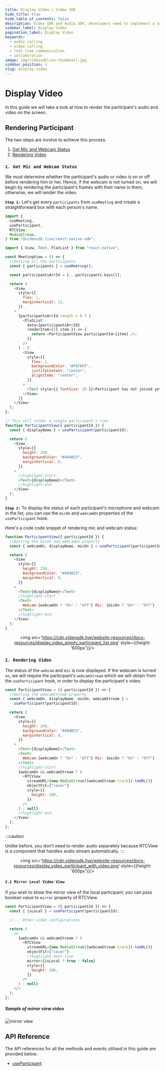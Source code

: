 ```yaml
---
title: Display Video | Video SDK
hide_title: true
hide_table_of_contents: false
description: Video SDK and Audio SDK, developers need to implement a token server. This requires efforts on both the front-end and backend.
sidebar_label: Display Video
pagination_label: Display Video
keywords:
  - audio calling
  - video calling
  - real-time communication
  - collaboration
image: img/videosdklive-thumbnail.jpg
sidebar_position: 1
slug: display-video
---
```


# Display Video

In this guide we will take a look at how to render the participant's audio and video on the screen.

## Rendering Participant

The two steps are involve to achieve this process.

1. [Get Mic and Webcam Status](#1-get-mic-and-webcam-status)
2. [Rendering Video](#2-rendering-video)

### `1. Get Mic and Webcam Status`

We must determine whether the participant's audio or video is on or off before rendering him or her. Hence, if the webcam is not turned on, we will begin by rendering the participant's frames with their name in them; otherwise, we will render the video.

**`Step 1:`** Let's get every `participants` from `useMeeting` and create a straightforward box with each person's name.

```js
import {
  useMeeting,
  useParticipant,
  RTCView,
  MediaStream,
} from "@videosdk.live/react-native-sdk";

import { View, Text, FlatList } from "react-native";

const MeetingView = () => {
  //Getting all the participants
  const { participants } = useMeeting();

  const participantsArrId = [...participants.keys()];

  return (
    <View
      style={{
        flex: 1,
        marginVertical: 12,
      }}
    >
      {participantsArrId.length > 0 ? (
        <FlatList
          data={participantsArrId}
          renderItem={({ item }) => {
            return <ParticipantView participantId={item} />;
          }}
        />
      ) : (
        <View
          style={{
            flex: 1,
            backgroundColor: "#F6F6FF",
            justifyContent: "center",
            alignItems: "center",
          }}
        >
          <Text style={{ fontSize: 20 }}>Participant has not joined yet</Text>
        </View>
      )}
    </View>
  );
};

// This will render a single participant's view
function ParticipantView({ participantId }) {
  const { displayName } = useParticipant(participantId);

  return (
    <View
      style={{
        height: 250,
        backgroundColor: "#404B53",
        marginVertical: 8,
      }}
    >
      //highlight-start
      <Text>{displayName}</Text>
      //highlight-end
    </View>
  );
}
```

**`Step 2:`** To display the status of each participant's microphone and webcam in the list, you can use the `micOn` and `webcamOn` properties of the `useParticipant` hook.

Here's a code code snippet of rendering mic and webcam status:

```js
function ParticipantView({ participantId }) {
  //Getting the micOn and webcamOn property
  const { webcamOn, displayName, micOn } = useParticipant(participantId);

  return (
    <View
      style={{
        height: 250,
        backgroundColor: "#404B53",
        marginVertical: 8,
      }}
    >
      <Text>{displayName}</Text>
      //highlight-start
      <Text>
        Webcam:{webcamOn ? "On" : "Off"} Mic: {micOn ? "On" : "Off"}
      </Text>
      //highlight-end
    </View>
  );
}
```

<center>

<img src='https://cdn.videosdk.live/website-resources/docs-resources/display_video_empty_participant_list.png' style={{height: '600px'}}/>

</center>

### `2. Rendering Video`

The status of the `webcam` and `mic` is now displayed. If the webcam is turned `on`, we will require the participant's `webcamStream` which we will obtain from the `useParticipant` hook, in order to display the participant's video.

```js
const ParticipantView = ({ participantId }) => {
  //Getting the webcamStream property
  const { webcamOn, displayName, micOn, webcamStream } =
    useParticipant(participantId);

  return (
    <View
      style={{
        height: 250,
        backgroundColor: "#404B53",
        marginVertical: 8,
      }}
    >
      <Text>{displayName}</Text>
      <Text>
        Webcam:{webcamOn ? "On" : "Off"} Mic: {micOn ? "On" : "Off"}
      </Text>
      //highlight-start
      {webcamOn && webcamStream ? (
        <RTCView
          streamURL={new MediaStream([webcamStream.track]).toURL()}
          objectFit={"cover"}
          style={{
            height: 200,
          }}
        />
      ) : null}
      //highlight-end
    </View>
  );
};
```

:::caution

Unlike before, you don't need to render audio separately because RTCView is a component that handles audio stream automatically.
:::

<center>

<img src='https://cdn.videosdk.live/website-resources/docs-resources/display_video_participant_with_video.png' style={{height: '600px'}}/>

</center>

#### `2.1 Mirror Local Video View`

If you wish to show the mirror view of the local participant, you can pass boolean value to `mirror` property of RTCView.

```js
const ParticipantView = ({ participantId }) => {
  const { isLocal } = useParticipant(participantId);

  //... Other video configurations

  return (
    <>
      {webcamOn && webcamStream ? (
        <RTCView
          streamURL={new MediaStream([webcamStream.track]).toURL()}
          objectFit={"cover"}
          //highlight-next-line
          mirror={isLocal ? true : false}
          style={{
            height: 200,
          }}
        />
      ) : null}
    </>
  );
};
```

##### Sample of mirror view video

![mirror view](https://cdn.videosdk.live/website-resources/docs-resources/mirror_view_mobile.jpg)

## API Reference

The API references for all the methods and events utilised in this guide are provided below.

- [useParticipant](/react-native/api/sdk-reference/use-participant/properties)

